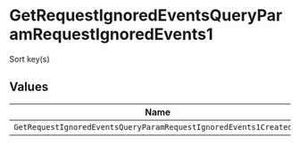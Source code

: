 # GetRequestIgnoredEventsQueryParamRequestIgnoredEvents1

Sort key(s)


## Values

| Name                                                              | Value                                                             |
| ----------------------------------------------------------------- | ----------------------------------------------------------------- |
| `GetRequestIgnoredEventsQueryParamRequestIgnoredEvents1CreatedAt` | created_at                                                        |